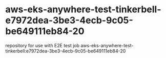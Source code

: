 # aws-eks-anywhere-test-tinkerbell-e7972dea-3be3-4ecb-9c05-be649111eb84-20
repository for use with E2E test job aws-eks-anywhere-test-tinkerbell:e7972dea-3be3-4ecb-9c05-be649111eb84-20
